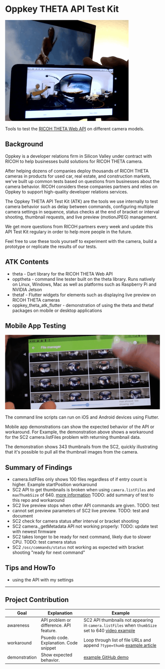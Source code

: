 # Oppkey THETA API Test Kit

![live preview demo](docs/images/live_preview.gif)

Tools to test the [RICOH THETA Web API](https://api.ricoh/docs/theta-web-api-v2.1/) on different
camera models.

## Background

Oppkey is a developer relations firm in Silicon Valley under contract
with RICOH to help businesses build solutions for RICOH THETA camera.

After helping dozens of companies deploy thousands of RICOH THETA
cameras in products for used car, real estate, and construction
markets, we've
built up common tests based on questions from businesses about
the camera behavior. RICOH considers these companies partners and
relies on Oppkey to support high-quality developer relations services.

The Oppkey THETA API Test Kit (ATK) are the tools we use internally to
test camera behavior such as delay between commands, configuring
multiple camera settings in sequence, status checks at the end of
bracket or interval shooting, thumbnail requests, and live preview
(motionJPEG) management.

We get more questions from RICOH partners every week and update
this API Test Kit regulary in order to help more people in the
future.

Feel free to use these tools yourself to experiment with the camera,
build a prototype or replicate the results of our tests.

## ATK Contents

* theta - Dart library for the RICOH THETA Web API
* opptheta - command line tester built on the theta library.
Runs natively on Linux,
Windows, Mac as well as platforms such as Raspberry Pi and
NVIDIA Jetson
* thetaf - Flutter widgets for elements such as
displaying live preview on RICOH THETA cameras
* oppkey_theta_atk_flutter - demonstration of using the theta
and thetaf packages on mobile or desktop applications

## Mobile App Testing

![thumb demo](docs/images/thumb.gif)

The command line scripts can run on iOS and Android devices using
Flutter.

Mobile app demonstrations can show the expected behavior of the API
or workaround.  For Example, the demonstration above shows a workaround
for the SC2 camera.listFiles problem with returning thumbnail data.

The demonstration shows 343 thumbnails from the SC2, quickly illustrating
that it's possible to pull all the thumbnail images from the camera.



## Summary of Findings

* camera.listFiles only shows 100 files regardless of if entry count is higher.  Example  startPosition workaround
* SC2 API to get thumbnails is broken when using `camera.listFiles` and
`maxThumbSize` of 640. [more information](docs/sc2/thumbnail_problem.md)  TODO: add summary of test to this repo and workaround
* SC2 live preview stops when other API commands are given. TODO: test
* cannot set preview parameters of SC2 live preview. TODO: test and document
* SC2 check for camera status after interval or bracket shooting
* SC2 camera._getMetadata API not working properly: TODO: update test with newest firmware
* SC2 takes longer to be ready for next command, likely due to slower CPU. TODO: test camera status
* SC2 `/osc/commands/status` not working as expected with bracket shooting "ready for next command"

## Tips and HowTo

* using the API with my settings

---

## Project Contribution

| Goal | Explanation | Example |
| ---- | ------- | ------- |
| awareness | API problem or difference.  API feature. | SC2 API thumbnails not appearing in `camera.listFiles` when `thumbSize` set to 640 [video example](https://youtu.be/ZAiZy53YtkU) |
| workaround | Psuedo code. Explanation. Code snippet | Loop through list of file URLs and append `?type=thumb`  [example article](https://drive.google.com/file/d/1KvPfBI_90XfA9Y77Jz2eyDFN2Ot99sef/view) |
| demonstration | Show expected behavior. | [example GitHub demo](https://github.com/codetricity/theta_list_files) |
